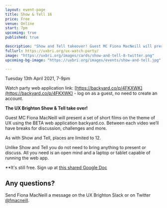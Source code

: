```yaml
---
layout: event-page
title: Show & Tell 16
price: Free
venue: Online
start: 7pm
upcoming: true
published: true

description: "Show and Tell takeover! Guest MC Fiona MacNeill will present a set of short films on the theme of UX."
fullurl: https://uxbri.org/ux-watch-party/
image: "https://uxbri.org/images/cards/show-and-tell-8-twitter.png"
upcoming-bg-image: "https://uxbri.org/images/events/show-and-tell.jpg"

---
```


Tuesday 13th April 2021, 7-9pm

Watch party web application link: [https://backyard.co/p/4FKXWK](https://backyard.co/p/4FKXWK) - log on as a guest, no need to create an account.

**The UX Brighton Show & Tell take over!**

Guest MC Fiona MacNeill will present a set of short films on the theme of UX using the BETA web application backyard.co. Between each video we’ll have breaks for discussion, challenges and more. 

As with Show and Tell, places are limited to 12. 

Unlike Show and Tell you do not need to bring anything to present or discuss. All you need is an open mind and a laptop or tablet capable of running the web app.

**It's still free. Sign up at [this shared Google Doc](https://docs.google.com/document/d/1r23QcNURzNlRqqaWKIo-NLP7CqErkd7bRlquoh8gZtE/edit#)



## Any questions? 

Send Fiona MacNeill a message on the UX Brighton Slack or on Twitter [@fmacneill](https://twitter.com/fmacneill).
